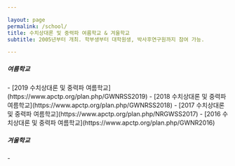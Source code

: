 ```yaml
---

layout: page
permalink: /school/
title: 수치상대론 및 중력파 여름학교 & 겨울학교
subtitle: 2005년부터 개최. 학부생부터 대학원생, 박사후연구원까지 참여 가능.

---
```


<div class="jumbotron bg-light">
  <h5 class="bold">
    여름학교
  </h5>
</div>
- [2019 수치상대론 및 중력파 여름학교](https://www.apctp.org/plan.php/GWNRSS2019)
- [2018 수치상대론 및 중력파 여름학교](https://www.apctp.org/plan.php/GWNRSS2018)
- [2017 수치상대론 및 중력파 여름학교](https://www.apctp.org/plan.php/NRGWSS2017)
- [2016 수치상대론 및 중력파 여름학교](https://www.apctp.org/plan.php/GWNR2016)

<div class="jumbotron bg-light mt-5">
  <h5 class="bold">
    겨울학교
  </h5>
</div>
-
